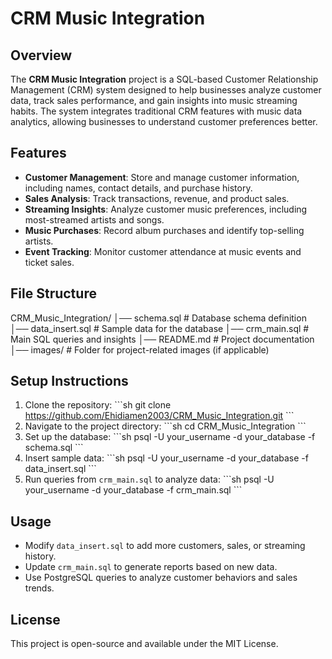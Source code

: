 # CRM Music Integration

## Overview
The **CRM Music Integration** project is a SQL-based Customer Relationship Management (CRM) system designed to help businesses analyze customer data, track sales performance, and gain insights into music streaming habits. The system integrates traditional CRM features with music data analytics, allowing businesses to understand customer preferences better.

## Features
- **Customer Management**: Store and manage customer information, including names, contact details, and purchase history.
- **Sales Analysis**: Track transactions, revenue, and product sales.
- **Streaming Insights**: Analyze customer music preferences, including most-streamed artists and songs.
- **Music Purchases**: Record album purchases and identify top-selling artists.
- **Event Tracking**: Monitor customer attendance at music events and ticket sales.

## File Structure
CRM_Music_Integration/
│── schema.sql           # Database schema definition
│── data_insert.sql      # Sample data for the database
│── crm_main.sql         # Main SQL queries and insights
│── README.md            # Project documentation
│── images/              # Folder for project-related images (if applicable)

## Setup Instructions
1. Clone the repository:
   \`\`\`sh
   git clone https://github.com/Ehidiamen2003/CRM_Music_Integration.git
   \`\`\`
2. Navigate to the project directory:
   \`\`\`sh
   cd CRM_Music_Integration
   \`\`\`
3. Set up the database:
   \`\`\`sh
   psql -U your_username -d your_database -f schema.sql
   \`\`\`
4. Insert sample data:
   \`\`\`sh
   psql -U your_username -d your_database -f data_insert.sql
   \`\`\`
5. Run queries from `crm_main.sql` to analyze data:
   \`\`\`sh
   psql -U your_username -d your_database -f crm_main.sql
   \`\`\`

## Usage
- Modify `data_insert.sql` to add more customers, sales, or streaming history.
- Update `crm_main.sql` to generate reports based on new data.
- Use PostgreSQL queries to analyze customer behaviors and sales trends.

## License
This project is open-source and available under the MIT License.
